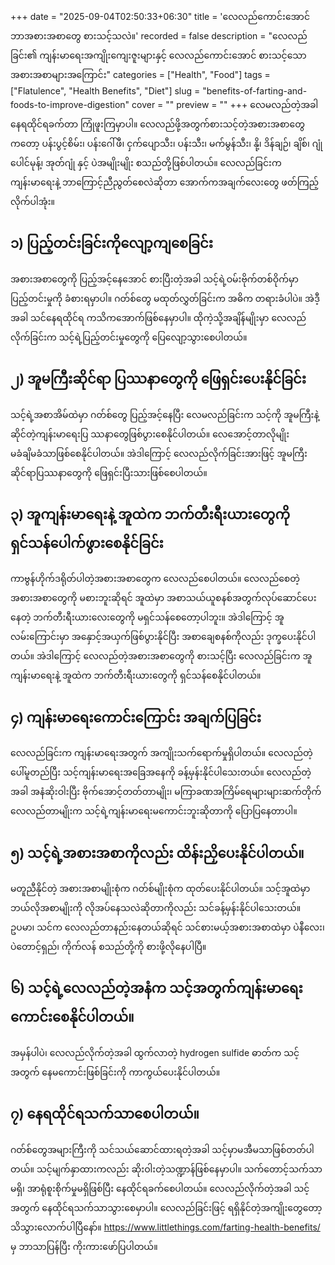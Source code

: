 +++
date = "2025-09-04T02:50:33+06:30"
title = 'လေလည်ကောင်းအောင် ဘာအစားအစာတွေ စားသင့်သလဲ။'
recorded = false
description = "လေလည်ခြင်း၏ ကျန်းမာရေးအကျိုးကျေးဇူးများနှင့် လေလည်ကောင်းအောင် စားသင့်သော အစားအစာများအကြောင်း"
categories = ["Health", "Food"]
tags = ["Flatulence", "Health Benefits", "Diet"]
slug = "benefits-of-farting-and-foods-to-improve-digestion"
cover = ""
preview = ""
+++
လေမလည်တဲ့အခါ နေရထိုင်ရခက်တာ ကြုံဖူးကြမှာပါ။ လေလည်ဖို့အတွက်စားသင့်တဲ့အစားအစာတွေကတော့ ပန်းပွင့်စိမ်း၊ ပန်းဂေါ်ဖီ၊ ငှက်ပျောသီး၊ ပန်းသီး၊ မက်မွန်သီး၊ နို့၊ ဒိန်ချဉ်၊ ချိစ်၊ ဂျုံပေါင်မုန့်၊ အုတ်ဂျုံ နှင့် ပဲအမျိုးမျိုး စသည်တို့ဖြစ်ပါတယ်။ လေလည်ခြင်းက ကျန်းမာရေးနဲ့ ဘာကြောင့်ညီညွတ်စေလဲဆိုတာ အောက်ကအချက်လေးတွေ ဖတ်ကြည့်လိုက်ပါအုံး။ 

## ၁) ပြည့်တင်းခြင်းကိုလျော့ကျစေခြင်း
အစားအစာတွေကို ပြည့်အင့်နေအောင် စားပြီးတဲ့အခါ သင့်ရဲ့ဝမ်းဗိုက်တစ်ဝိုက်မှာ ပြည့်တင်းမှုကို ခံစားရမှာပါ။ ဂတ်စ်တွေ မထုတ်လွှတ်ခြင်းက အဓိက တရားခံပါပဲ။ အဲဒီ့အခါ သင်နေရထိုင်ရ ကသိကအောက်ဖြစ်နေမှာပါ။ ထိုကဲ့သို့အချိန်မျိုးမှာ လေလည်လိုက်ခြင်းက သင့်ရဲ့ပြည့်တင်းမှုတွေကို ပြေလျော့သွားစေပါတယ်။ 

## ၂) အူမကြီးဆိုင်ရာ ပြဿနာတွေကို ဖြေရှင်းပေးနိုင်ခြင်း
သင့်ရဲ့အစာအိမ်ထဲမှာ ဂတ်စ်တွေ ပြည့်အင့်နေပြီး လေမလည်ခြင်းက သင့်ကို အူမကြီးနဲ့ဆိုင်တဲ့ကျန်းမာရေးပြ ဿနာတွေဖြစ်ပွားစေနိုင်ပါတယ်။ လေအောင့်တာလိုမျိုး မခံချိမခံသာဖြစ်စေနိုင်ပါတယ်။ အဲဒါကြောင့် လေလည်လိုက်ခြင်းအားဖြင့် အူမကြီးဆိုင်ရာပြဿနာတွေကို ဖြေရှင်းပြီးသားဖြစ်စေပါတယ်။ 

## ၃) အူကျန်းမာရေးနဲ့ အူထဲက ဘက်တီးရီးယားတွေကို ရှင်သန်ပေါက်ဖွားစေနိုင်ခြင်း
ကာဗွန်ဟိုက်ဒရိုတ်ပါတဲ့အစားအစာတွေက လေလည်စေပါတယ်။ လေလည်စေတဲ့အစားအစာတွေကို မစားဘူးဆိုရင် အူထဲမှာ အစာသယ်ယူစနစ်အတွက်လုပ်ဆောင်ပေးနေတဲ့ ဘက်တီးရီးယားလေးတွေကို မရှင်သန်စေတော့ပါဘူး။ အဲဒါကြောင့် အူလမ်းကြောင်းမှာ အနှောင့်အယှက်ဖြစ်ပွားနိုင်ပြီး အစာချေစနစ်ကိုလည်း ဒုက္ခပေးနိုင်ပါတယ်။ အဲဒါကြောင့် လေလည်တဲ့အစားအစာတွေကို စားသင့်ပြီး လေလည်ခြင်းက အူကျန်းမာရေးနဲ့ အူထဲက ဘက်တီးရီးယားတွေကို ရှင်သန်စေနိုင်ပါတယ်။ 

## ၄) ကျန်းမာရေးကောင်းကြောင်း အချက်ပြခြင်း
လေလည်ခြင်းက ကျန်းမာရေးအတွက် အကျိုးသက်ရောက်မှုရှိပါတယ်။ လေလည်တဲ့ပေါ်မူတည်ပြီး သင့်ကျန်းမာရေးအခြေအနေကို ခန့်မှန်းနိုင်ပါသေးတယ်။ လေလည်တဲ့အခါ အနံဆိုးဝါးပြီး ဗိုက်အောင့်တတ်တာမျိုး၊ မကြာခဏအကြိမ်ရေများများဆက်တိုက်လေလည်တာမျိုးက သင့်ရဲ့ကျန်းမာရေးမကောင်းဘူးဆိုတာကို ပြောပြနေတာပါ။ 

## ၅) သင့်ရဲ့အစားအစာကိုလည်း ထိန်းညှိပေးနိုင်ပါတယ်။
မတူညီနိုင်တဲ့ အစားအစာမျိုးစုံက ဂတ်စ်မျိုးစုံက ထုတ်ပေးနိုင်ပါတယ်။ သင့်အူထဲမှာ ဘယ်လိုအစာမျိုးကို လိုအပ်နေသလဲဆိုတာကိုလည်း သင်ခန့်မှန်းနိုင်ပါသေးတယ်။ ဥပမာ၊ သင်က လေလည်တာနည်းနေတယ်ဆိုရင် သင်စားမယ့်အစားအစာထဲမှာ ပဲနီလေး၊ ပဲတောင့်ရှည်၊ ကိုက်လန် စသည်တို့ကို စားဖို့လိုနေပါပြီ။ 

## ၆) သင့်ရဲ့လေလည်တဲ့အနံက သင့်အတွက်ကျန်းမာရေးကောင်းစေနိုင်ပါတယ်။
အမှန်ပါပဲ၊ လေလည်လိုက်တဲ့အခါ ထွက်လာတဲ့ hydrogen sulfide ဓာတ်က သင့်အတွက် နေမကောင်းဖြစ်ခြင်းကို ကာကွယ်ပေးနိုင်ပါတယ်။ 

## ၇) နေရထိုင်ရသက်သာစေပါတယ်။
ဂတ်စ်တွေအများကြီးကို သင်သယ်ဆောင်ထားရတဲ့အခါ သင့်မှာမအီမသာဖြစ်တတ်ပါတယ်။ သင့်မျက်နှာထားကလည်း ဆိုးဝါးတဲ့သဏ္ဍာန်ဖြစ်နေမှာပါ။ သက်တောင့်သက်သာမရှိ၊ အာရုံစူးစိုက်မှုမရှိဖြစ်ပြီး နေထိုင်ရခက်စေပါတယ်။ လေလည်လိုက်တဲ့အခါ သင့်အတွက် နေထိုင်ရသက်သာသွားစေမှာပါ။ လေလည်ခြင်းဖြင့် ရရှိနိုင်တဲ့အကျိုးတွေတော့ သိသွားလောက်ပါပြီနော်။ https://www.littlethings.com/farting-health-benefits/ မှ ဘာသာပြန်ပြီး ကိုးကားဖော်ပြပါတယ်။